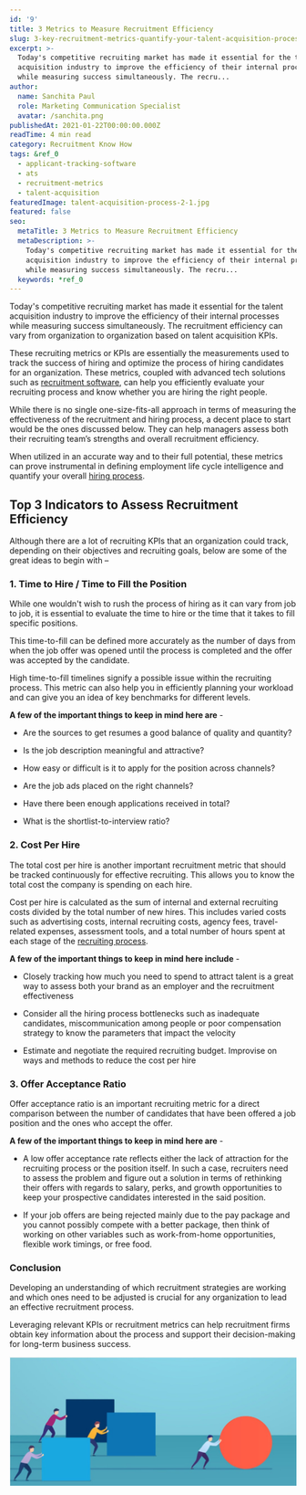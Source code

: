 ```yaml
---
id: '9'
title: 3 Metrics to Measure Recruitment Efficiency
slug: 3-key-recruitment-metrics-quantify-your-talent-acquisition-process
excerpt: >-
  Today's competitive recruiting market has made it essential for the talent
  acquisition industry to improve the efficiency of their internal processes
  while measuring success simultaneously. The recru...
author:
  name: Sanchita Paul
  role: Marketing Communication Specialist
  avatar: /sanchita.png
publishedAt: 2021-01-22T00:00:00.000Z
readTime: 4 min read
category: Recruitment Know How
tags: &ref_0
  - applicant-tracking-software
  - ats
  - recruitment-metrics
  - talent-acquisition
featuredImage: talent-acquisition-process-2-1.jpg
featured: false
seo:
  metaTitle: 3 Metrics to Measure Recruitment Efficiency
  metaDescription: >-
    Today's competitive recruiting market has made it essential for the talent
    acquisition industry to improve the efficiency of their internal processes
    while measuring success simultaneously. The recru...
  keywords: *ref_0
---
```


Today's competitive recruiting market has made it essential for the talent acquisition industry to improve the efficiency of their internal processes while measuring success simultaneously. The recruitment efficiency can vary from organization to organization based on talent acquisition KPIs.

These recruiting metrics or KPIs are essentially the measurements used to track the success of hiring and optimize the process of hiring candidates for an organization. These metrics, coupled with advanced tech solutions such as [recruitment software](https://www.thetalentpool.ai), can help you efficiently evaluate your recruiting process and know whether you are hiring the right people.

<!--more-->

While there is no single one-size-fits-all approach in terms of measuring the effectiveness of the recruitment and hiring process, a decent place to start would be the ones discussed below. They can help managers assess both their recruiting team’s strengths and overall recruitment efficiency.

When utilized in an accurate way and to their full potential, these metrics can prove instrumental in defining employment life cycle intelligence and quantify your overall [hiring process](/blogs/time-hire-all-recruiters-need-know-about-recruitment-metric/).

## **Top 3 Indicators to Assess Recruitment Efficiency**

Although there are a lot of recruiting KPIs that an organization could track, depending on their objectives and recruiting goals, below are some of the great ideas to begin with –

### **1\. Time to Hire / Time to Fill the Position**

While one wouldn't wish to rush the process of hiring as it can vary from job to job, it is essential to evaluate the time to hire or the time that it takes to fill specific positions. 

This time-to-fill can be defined more accurately as the number of days from when the job offer was opened until the process is completed and the offer was accepted by the candidate.

High time-to-fill timelines signify a possible issue within the recruiting process. This metric can also help you in efficiently planning your workload and can give you an idea of key benchmarks for different levels.

**A few of the important things to keep in mind here are** -

- Are the sources to get resumes a good balance of quality and quantity?

- Is the job description meaningful and attractive?

- How easy or difficult is it to apply for the position across channels?

- Are the job ads placed on the right channels?

- Have there been enough applications received in total?

- What is the shortlist-to-interview ratio?

### **2\. Cost Per Hire**

The total cost per hire is another important recruitment metric that should be tracked continuously for effective recruiting. This allows you to know the total cost the company is spending on each hire. 

Cost per hire is calculated as the sum of internal and external recruiting costs divided by the total number of new hires. This includes varied costs such as advertising costs, internal recruiting costs, agency fees, travel-related expenses, assessment tools, and a total number of hours spent at each stage of the [recruiting process](https://www.thetalentpool.ai/recruitment-management-software-benefits/). 

**A few of the important things to keep in mind here include** -

- Closely tracking how much you need to spend to attract talent is a great way to assess both your brand as an employer and the recruitment effectiveness

- Consider all the hiring process bottlenecks such as inadequate candidates, miscommunication among people or poor compensation strategy to know the parameters that impact the velocity

- Estimate and negotiate the required recruiting budget. Improvise on ways and methods to reduce the cost per hire

### **3\. Offer Acceptance Ratio**

Offer acceptance ratio is an important recruiting metric for a direct comparison between the number of candidates that have been offered a job position and the ones who accept the offer. 

**A few of the important things to keep in mind here are** -

- A low offer acceptance rate reflects either the lack of attraction for the recruiting process or the position itself. In such a case, recruiters need to assess the problem and figure out a solution in terms of rethinking their offers with regards to salary, perks, and growth opportunities to keep your prospective candidates interested in the said position.

- If your job offers are being rejected mainly due to the pay package and you cannot possibly compete with a better package, then think of working on other variables such as work-from-home opportunities, flexible work timings, or free food.

### **Conclusion**

Developing an understanding of which recruitment strategies are working and which ones need to be adjusted is crucial for any organization to lead an effective recruitment process.

Leveraging relevant KPIs or recruitment metrics can help recruitment firms obtain key information about the process and support their decision-making for long-term business success. 

![talent-acquisition-process](images/talent-acquisition-process-2-1.jpg)
